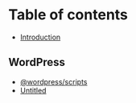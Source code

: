 # Table of contents

* [Introduction](README.md)

## WordPress

* [@wordpress/scripts](wordpress/wordpress-scripts.md)
* [Untitled](wordpress/untitled-1.md)

